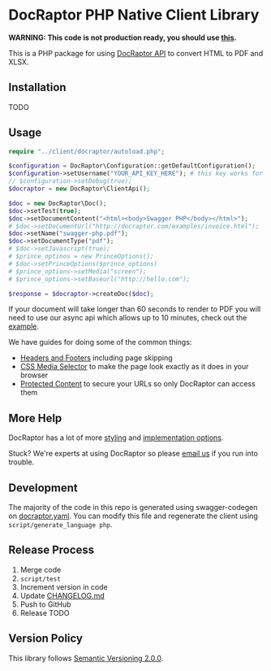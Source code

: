 # DocRaptor PHP Native Client Library

**WARNING: This code is not production ready, you should use [this](https://docraptor.com/documentatino/php).**

This is a PHP package for using [DocRaptor API](http://docraptor.com/documentation) to convert HTML to PDF and XLSX.

## Installation

TODO

## Usage

```php
require "../client/docraptor/autoload.php";

$configuration = DocRaptor\Configuration::getDefaultConfiguration();
$configuration->setUsername("YOUR_API_KEY_HERE"); # this key works for test documents
// $configuration->setDebug(true);
$docraptor = new DocRaptor\ClientApi();

$doc = new DocRaptor\Doc();
$doc->setTest(true);                                                   # test documents are free but watermarked
$doc->setDocumentContent("<html><body>Swagger PHP</body></html>");     # supply content directly
# $doc->setDocumentUrl("http://docraptor.com/examples/invoice.html");  # or use a url
$doc->setName("swagger-php.pdf");                                      # help you find a document later
$doc->setDocumentType("pdf");                                          # pdf or xls or xlsx
# $doc->setJavascript(true);                                           # enable JavaScript processing
# $prince_optinos = new PrinceOptions();
# $doc->setPrinceOptions($prince_options)
# $prince_options->setMedia("screen");                                 # use screen styles instead of print styles
# $prince_options->setBaseurl("http://hello.com");                     # pretend URL when using document_content

$response = $docraptor->createDoc($doc);
```

If your document will take longer than 60 seconds to render to PDF you will need to use our async api which allows up to 10 minutes, check out the [example](example/async.php).


We have guides for doing some of the common things:
* [Headers and Footers](https://docraptor.com/documentation/style#pdf-headers-footers) including page skipping
* [CSS Media Selector](https://docraptor.com/documentation/api#api_basic_pdf) to make the page look exactly as it does in your browser
* [Protected Content](https://docraptor.com/documentation/api#api_advanced_pdf) to secure your URLs so only DocRaptor can access them

## More Help

DocRaptor has a lot of more [styling](https://docraptor.com/documentation/style) and [implementation options](https://docraptor.com/documentation/api).

Stuck? We're experts at using DocRaptor so please [email us](mailto:support@docraptor.com) if you run into trouble.


## Development

The majority of the code in this repo is generated using swagger-codegen on [docraptor.yaml](docraptor.yaml). You can modify this file and regenerate the client using `script/generate_language php`.

## Release Process

1. Merge code
2. `script/test`
3. Increment version in code
4. Update [CHANGELOG.md](CHANGELOG.md)
5. Push to GitHub
6. Release TODO

## Version Policy

This library follows [Semantic Versioning 2.0.0](http://semver.org).
